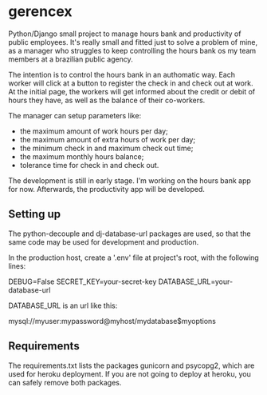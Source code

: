 # gerencex
Python/Django small project to manage hours bank and productivity of public employees. It's really small and fitted just to solve a problem of mine, as a manager who struggles to keep controlling the hours bank os my team members at a brazilian public agency.

The intention is to control the hours bank in an authomatic way. Each worker will click at a button to register the check in and check out at work. At the initial page, the workers will get informed about the credit or debit of hours they have, as well as the balance of their co-workers.

The manager can setup parameters like:

* the maximum amount of work hours per day;
* the maximum amount of extra hours of work per day;
* the minimum check in and maximum check out time;
* the maximum monthly hours balance;
* tolerance time for check in and check out.

The development is still in early stage. I'm working on the hours bank app for now. Afterwards, the productivity app will be developed.

## Setting up

The python-decouple and dj-database-url packages are used, so that the same code may be  used for development and production.

In the production host, create a '.env' file at project's root, with the following lines:

DEBUG=False
SECRET_KEY=your-secret-key
DATABASE_URL=your-database-url

DATABASE_URL is an url like this:

mysql://myuser:mypassword@myhost/mydatabase$myoptions

## Requirements

The requirements.txt lists the packages gunicorn and psycopg2, which are used for heroku deployment. If you are not going to deploy at heroku, you can safely remove both packages.
